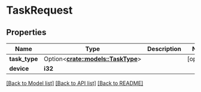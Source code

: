 # TaskRequest

## Properties

Name | Type | Description | Notes
------------ | ------------- | ------------- | -------------
**task_type** | Option<[**crate::models::TaskType**](TaskType.md)> |  | [optional]
**device** | **i32** |  | 

[[Back to Model list]](../README.md#documentation-for-models) [[Back to API list]](../README.md#documentation-for-api-endpoints) [[Back to README]](../README.md)


